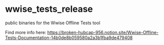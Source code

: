 # wwise_tests_release
public binaries for the Wwise Offline Tests tool

Find more info here:
https://broken-hubcap-956.notion.site/Wwise-Offline-Tests-Documentation-14b0de8b059580a2a3b1fba9de479408

